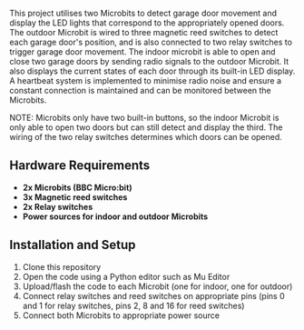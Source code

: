 This project utilises two Microbits to detect garage door movement and display the LED lights that correspond to the appropriately opened doors. The outdoor Microbit is wired to three magnetic reed switches to detect each garage door's position, and is also connected to two relay switches to trigger garage door movement. The indoor microbit is able to open and close two garage doors by sending radio signals to the outdoor Microbit. It also displays the current states of each door through its built-in LED display. A heartbeat system is implemented to minimise radio noise and ensure a constant connection is maintained and can be monitored between the Microbits.

NOTE: Microbits only have two built-in buttons, so the indoor Microbit is only able to open two doors but can still detect and display the third. The wiring of the two relay switches determines which doors can be opened.

## Hardware Requirements
- **2x Microbits (BBC Micro:bit)**
- **3x Magnetic reed switches**
- **2x Relay switches**
- **Power sources for indoor and outdoor Microbits**

## Installation and Setup
1. Clone this repository
2. Open the code using a Python editor such as Mu Editor
3. Upload/flash the code to each Microbit (one for indoor, one for outdoor)
4. Connect relay switches and reed switches on appropriate pins (pins 0 and 1 for relay switches, pins 2, 8 and 16 for reed switches)
5. Connect both Microbits to appropriate power source
